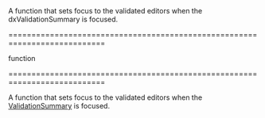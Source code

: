 <!--**
/*-------------------------------------------
    Auto-generated file. Do not modify.
-------------------------------------------

**-->
<!--d-->A function that sets focus to the validated editors when the dxValidationSummary is focused.<!--/d-->
===========================================================================
<!--type-->function<!--/type-->
===========================================================================

<!--shortDescription-->
A function that sets focus to the validated editors when the [ValidationSummary](/Documentation/ApiReference/UI_Widgets/dxValidationSummary/) is focused.
<!--/shortDescription-->

<!--fullDescription-->

<!--/fullDescription-->